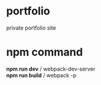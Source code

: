 # portfolio
private portfolio site

# npm command
<b>npm run dev</b> / webpack-dev-server<br>
<b>npm run build</b> / webpack -p
